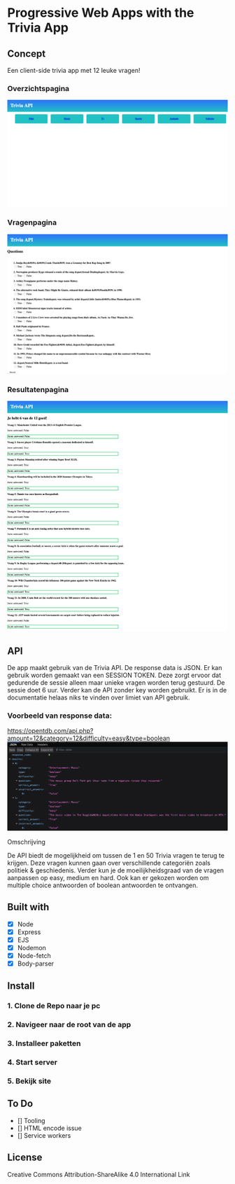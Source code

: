 # Progressive Web Apps with the Trivia App

## Concept

Een client-side trivia app met 12 leuke vragen!

### Overzichtspagina

![Overzichtspagina](https://raw.githubusercontent.com/randy554/progressive-web-apps-1920/master/docs/img/homepage.png)

### Vragenpagina

![Exercises](https://raw.githubusercontent.com/randy554/progressive-web-apps-1920/master/docs/img/questionpage.png)  
 
### Resultatenpagina 

![Exercises](https://raw.githubusercontent.com/randy554/progressive-web-apps-1920/master/docs/img/resultspage.png)


## API 

De app maakt gebruik van de Trivia API. De response data is JSON. Er kan gebruik worden gemaakt van een SESSION TOKEN. Deze zorgt ervoor dat gedurende de sessie alleen maar unieke vragen worden terug gestuurd. De sessie doet 6 uur. Verder kan de API zonder key worden gebruikt. Er is in de documentatie helaas niks te vinden over limiet van API gebruik.

### Voorbeeld van response data:

https://opentdb.com/api.php?amount=12&category=12&difficulty=easy&type=boolean
![Trivia API](https://raw.githubusercontent.com/randy554/progressive-web-apps-1920/master/docs/img/https_opentdb_API.png)

Omschrijving

De API biedt de mogelijkheid om tussen de 1 en 50 Trivia vragen te terug te krijgen. Deze vragen kunnen gaan over verschillende categoriën zoals politiek & geschiedenis. Verder kun je de moeilijkheidsgraad van de vragen aanpassen op easy, medium en hard. Ook kan er gekozen worden om multiple choice antwoorden of boolean antwoorden te ontvangen.

## Built with

- [x] Node 
- [x] Express
- [x] EJS
- [x] Nodemon
- [x] Node-fetch
- [x] Body-parser

## Install

### 1. Clone de Repo naar je pc

### 2. Navigeer naar de root van de app

### 3. Installeer paketten

### 4. Start server

### 5. Bekijk site


## To Do

- [] Tooling
- [] HTML encode issue
- [] Service workers

## License

Creative Commons Attribution-ShareAlike 4.0 International Link 
